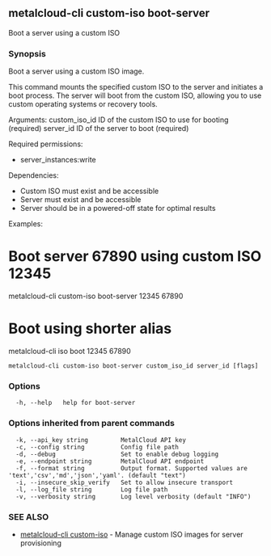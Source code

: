 ## metalcloud-cli custom-iso boot-server

Boot a server using a custom ISO

### Synopsis

Boot a server using a custom ISO image.

This command mounts the specified custom ISO to the server and initiates a boot
process. The server will boot from the custom ISO, allowing you to use custom
operating systems or recovery tools.

Arguments:
  custom_iso_id   ID of the custom ISO to use for booting (required)
  server_id       ID of the server to boot (required)

Required permissions:
  - server_instances:write

Dependencies:
  - Custom ISO must exist and be accessible
  - Server must exist and be accessible
  - Server should be in a powered-off state for optimal results

Examples:
  # Boot server 67890 using custom ISO 12345
  metalcloud-cli custom-iso boot-server 12345 67890
  
  # Boot using shorter alias
  metalcloud-cli iso boot 12345 67890

```
metalcloud-cli custom-iso boot-server custom_iso_id server_id [flags]
```

### Options

```
  -h, --help   help for boot-server
```

### Options inherited from parent commands

```
  -k, --api_key string         MetalCloud API key
  -c, --config string          Config file path
  -d, --debug                  Set to enable debug logging
  -e, --endpoint string        MetalCloud API endpoint
  -f, --format string          Output format. Supported values are 'text','csv','md','json','yaml'. (default "text")
  -i, --insecure_skip_verify   Set to allow insecure transport
  -l, --log_file string        Log file path
  -v, --verbosity string       Log level verbosity (default "INFO")
```

### SEE ALSO

* [metalcloud-cli custom-iso](metalcloud-cli_custom-iso.md)	 - Manage custom ISO images for server provisioning

